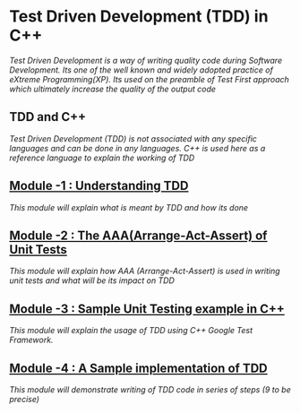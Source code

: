 # Test Driven Development (TDD) in C++
*Test Driven Development is a way of writing quality code during Software Development. Its one of the well known and widely adopted practice of eXtreme Programming(XP). Its used on the preamble of Test First approach which ultimately increase the quality of the output code*

## TDD and C++
*Test Driven Development (TDD) is not associated with any specific languages and can be done in any languages. C++ is used here as a reference language to explain the working of TDD*

## [Module -1 : Understanding TDD](https://github.com/9lean/Test_Driven_Development/tree/master/Understanding%20TDD)

*This module will explain what is meant by TDD and how its done*

## [Module -2 : The AAA(Arrange-Act-Assert) of Unit Tests](https://github.com/9lean/Test_Driven_Development/tree/master/AAA%20Of%20Tests)

*This module will explain how AAA (Arrange-Act-Assert) is used in writing unit tests and what will be its impact on TDD*

## [Module -3 : Sample Unit Testing example in C++](https://github.com/9lean/Test_Driven_Development/tree/master/Sample%20TDD)

*This module will explain the usage of TDD using C++ Google Test Framework.*

## [Module -4 : A Sample implementation of TDD](https://github.com/9lean/Test_Driven_Development/tree/master/Sample%20Unit%20Testing%20Code)

*This module will demonstrate writing of TDD code in series of steps (9 to be precise)*
